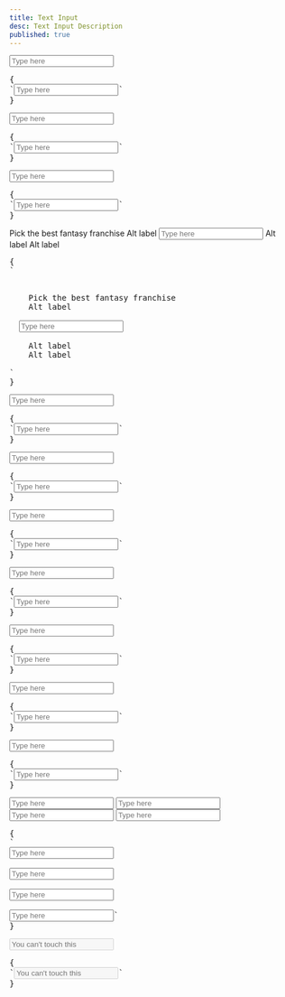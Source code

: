 ```yaml
---
title: Text Input
desc: Text Input Description
published: true
---
```


<script>
  import Component from "@components/Component.svelte"
</script>

<Component title="Text input">
<input type="text" placeholder="Type here" class="input w-full max-w-xs">
<pre slot="html">{
`<input type="text" placeholder="Type here" class="input w-full max-w-xs">`
}</pre>
</Component>

<Component title="Text input with border">
<input type="text" placeholder="Type here" class="input input-bordered w-full max-w-xs">
<pre slot="html">{
`<input type="text" placeholder="Type here" class="input input-bordered w-full max-w-xs">`
}</pre>
</Component>

<Component title="Ghost (no background)">
<input type="text" placeholder="Type here" class="input input-ghost w-full max-w-xs">
<pre slot="html">{
`<input type="text" placeholder="Type here" class="input input-ghost w-full max-w-xs">`
}</pre>
</Component>

<Component title="With form-control and labels">
<div class="form-control w-full max-w-xs">
  <label class="label">
    <span class="label-text">Pick the best fantasy franchise</span>
    <span class="label-text-alt">Alt label</span>
  </label>
  <input type="text" placeholder="Type here" class="input input-bordered w-full max-w-xs">
  <label class="label">
    <span class="label-text-alt">Alt label</span>
    <span class="label-text-alt">Alt label</span>
  </label>
</div>
<pre slot="html">{
`<div class="form-control w-full max-w-xs">
  <label class="label">
    <span class="label-text">Pick the best fantasy franchise</span>
    <span class="label-text-alt">Alt label</span>
  </label>
  <input type="text" placeholder="Type here" class="input input-bordered w-full max-w-xs">
  <label class="label">
    <span class="label-text-alt">Alt label</span>
    <span class="label-text-alt">Alt label</span>
  </label>
</div>`
}</pre>
</Component>

<Component title="Primary color">
<input type="text" placeholder="Type here" class="input input-bordered input-primary w-full max-w-xs">
<pre slot="html">{
`<input type="text" placeholder="Type here" class="input input-bordered input-primary w-full max-w-xs">`
}</pre>
</Component>

<Component title="Secondary color">
<input type="text" placeholder="Type here" class="input input-bordered input-secondary w-full max-w-xs">
<pre slot="html">{
`<input type="text" placeholder="Type here" class="input input-bordered input-secondary w-full max-w-xs">`
}</pre>
</Component>

<Component title="Accent color">
<input type="text" placeholder="Type here" class="input input-bordered input-accent w-full max-w-xs">
<pre slot="html">{
`<input type="text" placeholder="Type here" class="input input-bordered input-accent w-full max-w-xs">`
}</pre>
</Component>

<Component title="Info color">
<input type="text" placeholder="Type here" class="input input-bordered input-info w-full max-w-xs">
<pre slot="html">{
`<input type="text" placeholder="Type here" class="input input-bordered input-info w-full max-w-xs">`
}</pre>
</Component>

<Component title="Success color">
<input type="text" placeholder="Type here" class="input input-bordered input-success w-full max-w-xs">
<pre slot="html">{
`<input type="text" placeholder="Type here" class="input input-bordered input-success w-full max-w-xs">`
}</pre>
</Component>

<Component title="Warning color">
<input type="text" placeholder="Type here" class="input input-bordered input-warning w-full max-w-xs">
<pre slot="html">{
`<input type="text" placeholder="Type here" class="input input-bordered input-warning w-full max-w-xs">`
}</pre>
</Component>

<Component title="Error color">
<input type="text" placeholder="Type here" class="input input-bordered input-error w-full max-w-xs">
<pre slot="html">{
`<input type="text" placeholder="Type here" class="input input-bordered input-error w-full max-w-xs">`
}</pre>
</Component>

<Component title="Sizes">
<div class="flex flex-col gap-4 w-full items-center">
  <input type="text" placeholder="Type here" class="input input-bordered input-xs w-full max-w-xs">
  <input type="text" placeholder="Type here" class="input input-bordered input-sm w-full max-w-xs">
  <input type="text" placeholder="Type here" class="input input-bordered input-md w-full max-w-xs">
  <input type="text" placeholder="Type here" class="input input-bordered input-lg w-full max-w-xs">
</div>
<pre slot="html">{
`<!-- lg -->
<input type="text" placeholder="Type here" class="input input-bordered input-xs w-full max-w-xs">
<!-- md -->
<input type="text" placeholder="Type here" class="input input-bordered input-sm w-full max-w-xs">
<!-- sm -->
<input type="text" placeholder="Type here" class="input input-bordered input-md w-full max-w-xs">
<!-- xs -->
<input type="text" placeholder="Type here" class="input input-bordered input-lg w-full max-w-xs">`
}</pre>
</Component>

<Component title="Disabled">
<input type="text" placeholder="You can't touch this" class="input input-bordered w-full max-w-xs" disabled>
<pre slot="html">{
`<input type="text" placeholder="You can't touch this" class="input input-bordered w-full max-w-xs" disabled>`
}</pre>
</Component>
